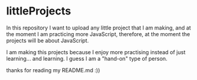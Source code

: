 # littleProjects
In this repository I want to upload any little project that I am making, 
and at the moment I am practicing more JavaScript, therefore, at the moment the projects will be about JavaScript.

I am making this projects because I enjoy more practising instead of just learning... and learning.
I guess I am a "hand-on" type of person.

thanks for reading my README.md :))
